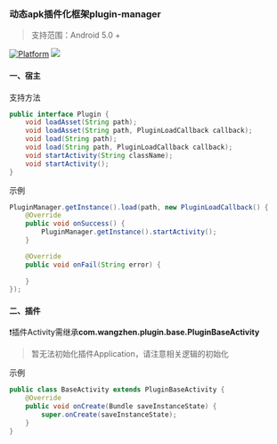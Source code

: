 ### 动态apk插件化框架plugin-manager
> 支持范围：Android 5.0 +

[![Platform](https://img.shields.io/badge/Platform-Android-00CC00.svg?style=flat)](https://www.android.com)
[![](https://jitpack.io/v/lavalike/plugin-manager.svg)](https://jitpack.io/#lavalike/plugin-manager)

#### 一、宿主
支持方法
```java
public interface Plugin {
    void loadAsset(String path);
    void loadAsset(String path, PluginLoadCallback callback);
    void load(String path);
    void load(String path, PluginLoadCallback callback);
    void startActivity(String className);
    void startActivity();
}
```
示例
```java
PluginManager.getInstance().load(path, new PluginLoadCallback() {
    @Override
    public void onSuccess() {
        PluginManager.getInstance().startActivity();
    }

    @Override
    public void onFail(String error) {
        
    }
});
``` 

#### 二、插件
❗️️插件Activity需继承**com.wangzhen.plugin.base.PluginBaseActivity**  
> 暂无法初始化插件Application，请注意相关逻辑的初始化

示例
```java
public class BaseActivity extends PluginBaseActivity {
    @Override
    public void onCreate(Bundle saveInstanceState) {
        super.onCreate(saveInstanceState);
    }
}
```